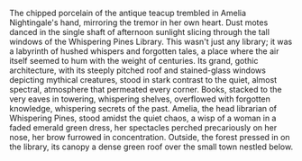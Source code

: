 The chipped porcelain of the antique teacup trembled in Amelia Nightingale's hand, mirroring the tremor in her own heart.  Dust motes danced in the single shaft of afternoon sunlight slicing through the tall windows of the Whispering Pines Library.  This wasn't just any library; it was a labyrinth of hushed whispers and forgotten tales, a place where the air itself seemed to hum with the weight of centuries.  Its grand, gothic architecture, with its steeply pitched roof and stained-glass windows depicting mythical creatures, stood in stark contrast to the quiet, almost spectral, atmosphere that permeated every corner.  Books, stacked to the very eaves in towering, whispering shelves, overflowed with forgotten knowledge, whispering secrets of the past.  Amelia, the head librarian of Whispering Pines,  stood amidst the quiet chaos, a wisp of a woman in a faded emerald green dress, her spectacles perched precariously on her nose, her brow furrowed in concentration.  Outside, the forest pressed in on the library, its canopy a dense green roof over the small town nestled below.
